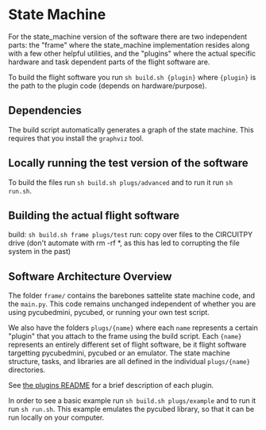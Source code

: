 # State Machine

For the state_machine version of the software there are two independent parts: the "frame" where the state_machine implementation resides along with a few other helpful utilities,
and the "plugins" where the actual specific hardware and task dependent parts of the flight software are.

To build the flight software you run `sh build.sh {plugin}` where `{plugin}` is the path to the plugin code (depends on hardware/purpose).

## Dependencies
The build script automatically generates a graph of the state machine. 
This requires that you install the `graphviz` tool.

## Locally running the test version of the software
To build the files run `sh build.sh plugs/advanced` and to run it run `sh run.sh`. 

## Building the actual flight software
build: `sh build.sh frame plugs/test`
run: copy over files to the CIRCUITPY drive (don't automate with rm -rf *, as this has led to corrupting the file system in the past)

## Software Architecture Overview

The folder `frame/` contains the barebones sattelite state machine code, and the `main.py`. 
This code remains unchanged independent of whether you are using pycubedmini, pycubed, or running your own test script.

We also have the folders `plugs/{name}` where each `name` represents a certain "plugin" that you attach to the frame using the build script.
Each `{name}` represents an entirely different set of flight software, be it flight software targetting pycubedmini, pycubed or an emulator.
The state machine structure, tasks, and libraries are all defined in the individual `plugs/{name}` directories.

See [the plugins README](plugs/README.md) for a brief description of each plugin.

In order to see a basic example run `sh build.sh plugs/example` and to run it run `sh run.sh`. 
This example emulates the pycubed library, so that it can be run locally on your computer. 
